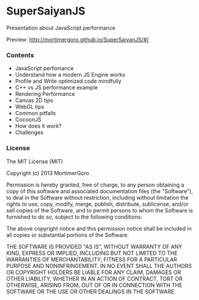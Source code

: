 SuperSaiyanJS
=============

Presentation about JavaScript performance

Preview: http://mortimergoro.github.io/SuperSaiyanJS/#/

### Contents

- JavaScript perfomance
- 	Understand how a modern JS Engine works
- 	Profile and Write optimized code mindfully
- 	C++ vs JS performance example
- Rendering Performance
- 	Canvas 2D tips
- 	WebGL tips
- 	Common pitfalls
- CocoonJS
- 	How does it work?
- 	Challenges


### License

The MIT License (MIT)

Copyright (c) 2013 MortimerGoro

Permission is hereby granted, free of charge, to any person obtaining a copy of
this software and associated documentation files (the "Software"), to deal in
the Software without restriction, including without limitation the rights to
use, copy, modify, merge, publish, distribute, sublicense, and/or sell copies of
the Software, and to permit persons to whom the Software is furnished to do so,
subject to the following conditions:

The above copyright notice and this permission notice shall be included in all
copies or substantial portions of the Software.

THE SOFTWARE IS PROVIDED "AS IS", WITHOUT WARRANTY OF ANY KIND, EXPRESS OR
IMPLIED, INCLUDING BUT NOT LIMITED TO THE WARRANTIES OF MERCHANTABILITY, FITNESS
FOR A PARTICULAR PURPOSE AND NONINFRINGEMENT. IN NO EVENT SHALL THE AUTHORS OR
COPYRIGHT HOLDERS BE LIABLE FOR ANY CLAIM, DAMAGES OR OTHER LIABILITY, WHETHER
IN AN ACTION OF CONTRACT, TORT OR OTHERWISE, ARISING FROM, OUT OF OR IN
CONNECTION WITH THE SOFTWARE OR THE USE OR OTHER DEALINGS IN THE SOFTWARE.

